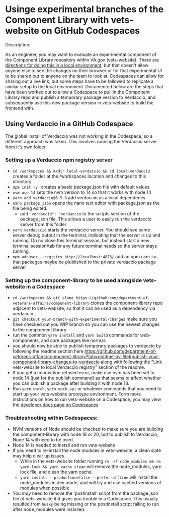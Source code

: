# Usinge experimental branches of the Component Library with vets-website on GitHub Codespaces

Description:

As an engineer, you may want to evaluate an experimental component of the Component Library repository within VA.gov (vets-website). There are [directions for doing this in a local environment](https://github.com/department-of-veterans-affairs/component-library?tab=readme-ov-file#local-testing-in-vets-website-with-verdaccio), but that doesn't allow anyone else to see the
changes on their browser or for that experimental UI to be shared out to anyone on the team to look at. Codespaces can allow for sharing out a live link, but some steps have to be followed to replicate a similar setup to the local environment. Documented below are the steps that have been worked out to allow a Codespace to pull
in the Component Library repo and publish a temporary package version to Verdaccio, and subsequently use this new package version in vets-website to build the frontend with.

## Using Verdaccio in a GitHub Codespace

The global install of Verdaccio was not working in the Codespace, so a different approach was taken. This involves running the Verdaccio server from it's own folder.

### Setting up a Verdaccio npm registry server

- `cd /workspaces && mkdir local-verdaccio && cd local-verdaccio` creates a folder at the /workspaces location and changes to this directory
- `npm init -y ` creates a basic package.json file with default values
- `nvm use 14` sets the nvm version to 14 so that it works with node 14
- `yarn add verdaccio@5.5.0` add verdaccio as a local dependency
- `nano package.json` opens the nano text editor with package.json as the file being edited.
	- add `"verdaccio": "verdaccio` to the scripts section of the package.json file. This allows a user to easily run the verdaccio server from this folder
- `yarn verdacccio` starts the verdaccio server. You should see some server debug output in the terminal, indicating that the server is up and running. Do no close this terminal session, but instead start a new terminal session/tab for any future terminal needs so the server stays running.
- `npm adduser --registry http://localhost:4873/` add an npm user so that packages maybe be plublished to the private verdaccio package server

### Setting up the component-library to be used alongside vets-website in a Codespace

-  `cd /workspaces && git clone https://github.com/department-of-veterans-affairs/component-library` clones the component-library repo adjacent to vets-website, so that it can be used as a dependency via verdaccio
-  `git checkout your-branch-with-experimental-changes` make sure you have checked out you WIP branch so you can use the newest changes to the compoenent library
- run the common `yarn install` and `yarn build` commands for web-components, and core packages like normal.
- you should now be able to publish temporary packages to verdaccio by following the readme section here https://github.com/department-of-veterans-affairs/component-library?tab=readme-ov-file#publish-your-component-library-changes-to-verdaccio along with following the "Link vets-website to local Verdaccio registry" section of the readme.
- If you get a connection refused error, make use nvm has been set to node 14 (just for the publish command) as that seems to affect whether you can publish a package after building it with node 18.
- Run `yarn watch`, `yarn mock-api` or whatever commands that you need to start up your vets-website prototype environment. Form more instructions on how to run vets-website on a Codespace, you may view the [developer docs page on Codespaces](https://depo-platform-documentation.scrollhelp.site/developer-docs/using-github-codespaces)

### Troubleshooting within Codespaces:

- NVM versions of Node should be checked to make sure you are building the component-library with node 18 or 20, but to publish to Verdaccio, Node 14 will need to be used.
- Node 14 is needed to install and run vets-website
- If you need to re-install the node modules in vets-website, a clean slate may help clear up issues.
	- While in the vets-website folder running `rm -rf node_modules && rm yarn.lock && yarn cache clean` will remove the node_modules, yarn lock file, and clean the yarn cache.
	- `yarn install --production=false --prefer-offline` will install the node_modules in dev mode, and will try and use cached versions of modules when possible
- You _may_ need to remove the 'postinstall' script from the package.json file of vets-website if it gives you trouble in a Codespace. This usually resulted from `husky` being missing or the postinstall script failing to run after node_modules were installed.
